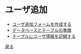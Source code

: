 # ユーザ追加

- [ユーザ追加フォームを作成する](01.md)
- [データベースとテーブルの準備](02.md)
- [テーブルにユーザ情報を記録する](03.md)

[戻る](../README.md)
